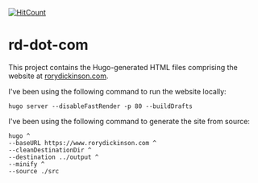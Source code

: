 [![HitCount](http://hits.dwyl.com/SharkDemon/rd-dot-com.svg)](http://hits.dwyl.com/SharkDemon/rd-dot-com)

# rd-dot-com

This project contains the Hugo-generated HTML files comprising the website at [rorydickinson.com](https://rorydickinson.com).

I've been using the following command to run the website locally:
```
hugo server --disableFastRender -p 80 --buildDrafts
```

I've been using the following command to generate the site from source:
```
hugo ^
--baseURL https://www.rorydickinson.com ^
--cleanDestinationDir ^
--destination ../output ^
--minify ^
--source ./src
```
